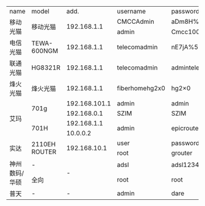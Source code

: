 <table>
	<tr>
		<td>name</td>
		<td>model</td>
		<td>add.</td>
		<td>username</td>
		<td>password</td>
		<td>notes</td>
	</tr>
	<tr>
		<td rowspan="2">移动光猫</td>
		<td rowspan="2">移动光猫</td>
		<td rowspan="2">192.168.1.1</td>
		<td>CMCCAdmin</td>
		<td>aDm8H%MdA</td>
		<td rowspan="2">-</td>
	</tr>
	<tr>
		<td>admin</td>
		<td>Cmcc10086#</td>
	</tr>
	<tr>
		<td>电信光猫</td>
		<td>TEWA-600NGM</td>
		<td>192.168.1.1</td>
		<td>telecomadmin</td>
		<td>nE7jA%5m</td>
		<td>-</td>
	</tr>
	<tr>
		<td>联通光猫</td>
		<td>HG8321R</td>
		<td>192.168.1.1</td>
		<td>telecomadmin</td>
		<td>admintelecom</td>
		<td>-</td>
	</tr>
	<tr>
		<td>烽火光猫</td>
		<td>烽火光猫</td>
		<td>192.168.1.1</td>
		<td>fiberhomehg2x0</td>
		<td>hg2×0</td>
		<td>-</td>
	</tr>
	<tr>
		<td rowspan="4">艾玛</td>
		<td rowspan="2">701g</td>
		<td>192.168.101.1</td>
		<td>admin</td>
		<td>admin</td>
		<td rowspan="2">-</td>
	</tr>
	<tr>
		<td>192.168.0.1</td>
		<td>SZIM</td>
		<td>SZIM</td>
	</tr>
	<tr>
		<td rowspan="2">701H</td>
		<td>192.168.1.1</td>
		<td rowspan="2">admin</td>
		<td rowspan="2">epicrouter</td>
		<td rowspan="2">-</td>
	</tr>
	<tr>
		<td>10.0.0.2</td>
	</tr>
	<tr>
		<td rowspan="2">实达</td>
		<td rowspan="2">2110EH ROUTER</td>
		<td rowspan="2">192.168.10.1</td>
		<td>user</td>
		<td>password</td>
		<td rowspan="2">-</td>
	</tr>
	<tr>
		<td>root</td>
		<td>grouter</td>
	</tr>
	<tr>
		<td rowspan="2">神州数码/华硕</td>
		<td>-</td>
		<td rowspan="2">-</td>
		<td>adsl</td>
		<td>adsl1234</td>
		<td rowspan="2">-</td>
	</tr>
	<tr>
		<td>全向</td>
		<td>root</td>
		<td>root</td>
	</tr>
	<tr>
		<td>普天</td>
		<td>-</td>
		<td>-</td>
		<td>admin</td>
		<td>dare</td>
		<td>-</td>
	</tr>
</table>
